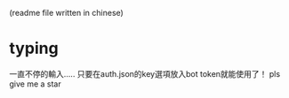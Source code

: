 (readme file written in chinese)
# typing
一直不停的輸入.....
只要在auth.json的key選項放入bot token就能使用了！
pls give me a star
